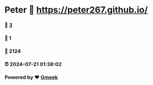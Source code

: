 # Peter :link: https://peter267.github.io/ 
### :page_facing_up: [3](https://peter267.github.io//tag.html) 
### :speech_balloon: 1 
### :hibiscus: 2124 
### :alarm_clock: 2024-07-21 01:38:02 
### Powered by :heart: [Gmeek](https://github.com/Meekdai/Gmeek)
